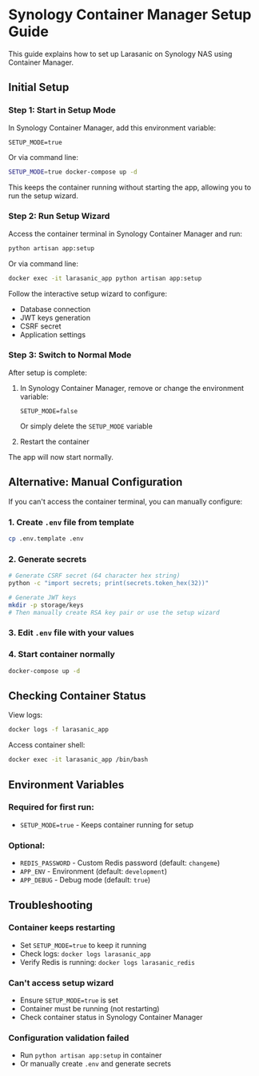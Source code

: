 # Synology Container Manager Setup Guide

This guide explains how to set up Larasanic on Synology NAS using Container Manager.

## Initial Setup

### Step 1: Start in Setup Mode

In Synology Container Manager, add this environment variable:
```
SETUP_MODE=true
```

Or via command line:
```bash
SETUP_MODE=true docker-compose up -d
```

This keeps the container running without starting the app, allowing you to run the setup wizard.

### Step 2: Run Setup Wizard

Access the container terminal in Synology Container Manager and run:
```bash
python artisan app:setup
```

Or via command line:
```bash
docker exec -it larasanic_app python artisan app:setup
```

Follow the interactive setup wizard to configure:
- Database connection
- JWT keys generation
- CSRF secret
- Application settings

### Step 3: Switch to Normal Mode

After setup is complete:

1. In Synology Container Manager, remove or change the environment variable:
   ```
   SETUP_MODE=false
   ```
   Or simply delete the `SETUP_MODE` variable

2. Restart the container

The app will now start normally.

## Alternative: Manual Configuration

If you can't access the container terminal, you can manually configure:

### 1. Create `.env` file from template
```bash
cp .env.template .env
```

### 2. Generate secrets
```bash
# Generate CSRF secret (64 character hex string)
python -c "import secrets; print(secrets.token_hex(32))"

# Generate JWT keys
mkdir -p storage/keys
# Then manually create RSA key pair or use the setup wizard
```

### 3. Edit `.env` file with your values

### 4. Start container normally
```bash
docker-compose up -d
```

## Checking Container Status

View logs:
```bash
docker logs -f larasanic_app
```

Access container shell:
```bash
docker exec -it larasanic_app /bin/bash
```

## Environment Variables

### Required for first run:
- `SETUP_MODE=true` - Keeps container running for setup

### Optional:
- `REDIS_PASSWORD` - Custom Redis password (default: `changeme`)
- `APP_ENV` - Environment (default: `development`)
- `APP_DEBUG` - Debug mode (default: `true`)

## Troubleshooting

### Container keeps restarting
- Set `SETUP_MODE=true` to keep it running
- Check logs: `docker logs larasanic_app`
- Verify Redis is running: `docker logs larasanic_redis`

### Can't access setup wizard
- Ensure `SETUP_MODE=true` is set
- Container must be running (not restarting)
- Check container status in Synology Container Manager

### Configuration validation failed
- Run `python artisan app:setup` in container
- Or manually create `.env` and generate secrets
